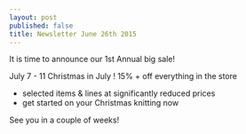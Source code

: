 ```yaml
---
layout: post
published: false
title: Newsletter June 26th 2015
---
```


It is time to announce our 1st Annual big sale!

July 7 - 11
Christmas in July !
15% +  off everything in the store
- selected items & lines at significantly reduced prices
- get started on your Christmas knitting now

See you in a couple of weeks!

